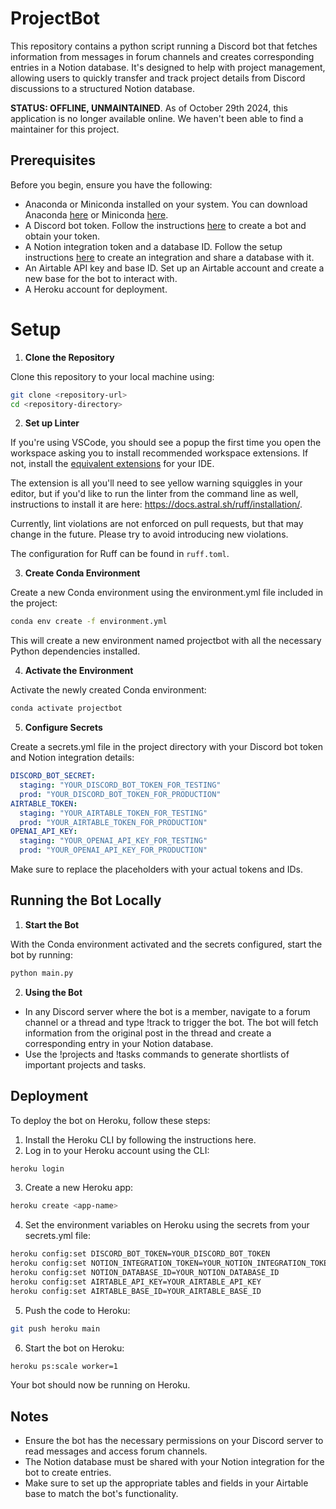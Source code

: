 # ProjectBot

This repository contains a python script running a Discord bot that fetches information from messages in forum channels and creates corresponding entries in a Notion database. It's designed to help with project management, allowing users to quickly transfer and track project details from Discord discussions to a structured Notion database.

**STATUS: OFFLINE, UNMAINTAINED**. As of October 29th 2024, this application is no longer available online. We haven't been able to find a maintainer for this project.

## Prerequisites

Before you begin, ensure you have the following:

- Anaconda or Miniconda installed on your system. You can download Anaconda [here](https://www.anaconda.com/products/individual) or Miniconda [here](https://docs.conda.io/en/latest/miniconda.html).
- A Discord bot token. Follow the instructions [here](https://discordpy.readthedocs.io/en/latest/discord.html) to create a bot and obtain your token.
- A Notion integration token and a database ID. Follow the setup instructions [here](https://developers.notion.com/docs/getting-started) to create an integration and share a database with it.
- An Airtable API key and base ID. Set up an Airtable account and create a new base for the bot to interact with.
- A Heroku account for deployment.

# Setup

1. **Clone the Repository**

Clone this repository to your local machine using:

```sh
git clone <repository-url>
cd <repository-directory>
```

2. **Set up Linter**

If you're using VSCode, you should see a popup the first time you open the workspace asking you to install recommended workspace extensions. If not, install the [equivalent extensions](https://docs.astral.sh/ruff/integrations/) for your IDE.

The extension is all you'll need to see yellow warning squiggles in your editor, but if you'd like to run the linter from the command line as well, instructions to install it are here: <https://docs.astral.sh/ruff/installation/>.

Currently, lint violations are not enforced on pull requests, but that may change in the future. Please try to avoid introducing new violations.

The configuration for Ruff can be found in `ruff.toml`.

3. **Create Conda Environment**

Create a new Conda environment using the environment.yml file included in the project:

```sh
conda env create -f environment.yml
```

This will create a new environment named projectbot with all the necessary Python dependencies installed.

4. **Activate the Environment**

Activate the newly created Conda environment:

```sh
conda activate projectbot
```

5. **Configure Secrets**

Create a secrets.yml file in the project directory with your Discord bot token and Notion integration details:

```yaml
DISCORD_BOT_SECRET:
  staging: "YOUR_DISCORD_BOT_TOKEN_FOR_TESTING"
  prod: "YOUR_DISCORD_BOT_TOKEN_FOR_PRODUCTION"
AIRTABLE_TOKEN:
  staging: "YOUR_AIRTABLE_TOKEN_FOR_TESTING"
  prod: "YOUR_AIRTABLE_TOKEN_FOR_PRODUCTION"
OPENAI_API_KEY:
  staging: "YOUR_OPENAI_API_KEY_FOR_TESTING"
  prod: "YOUR_OPENAI_API_KEY_FOR_PRODUCTION"
```

Make sure to replace the placeholders with your actual tokens and IDs.

## Running the Bot Locally

1. **Start the Bot**

With the Conda environment activated and the secrets configured, start the bot by running:

```sh
python main.py
```

2. **Using the Bot**

- In any Discord server where the bot is a member, navigate to a forum channel or a thread and type !track to trigger the bot. The bot will fetch information from the original post in the thread and create a corresponding entry in your Notion database.
- Use the !projects and !tasks commands to generate shortlists of important projects and tasks.

## Deployment

To deploy the bot on Heroku, follow these steps:

1. Install the Heroku CLI by following the instructions here.
2. Log in to your Heroku account using the CLI:

```sh
heroku login
```

3. Create a new Heroku app:

```sh
heroku create <app-name>
```

4. Set the environment variables on Heroku using the secrets from your secrets.yml file:

```sh
heroku config:set DISCORD_BOT_TOKEN=YOUR_DISCORD_BOT_TOKEN
heroku config:set NOTION_INTEGRATION_TOKEN=YOUR_NOTION_INTEGRATION_TOKEN
heroku config:set NOTION_DATABASE_ID=YOUR_NOTION_DATABASE_ID
heroku config:set AIRTABLE_API_KEY=YOUR_AIRTABLE_API_KEY
heroku config:set AIRTABLE_BASE_ID=YOUR_AIRTABLE_BASE_ID
```

5. Push the code to Heroku:

```sh
git push heroku main
```

6. Start the bot on Heroku:

```sh
heroku ps:scale worker=1
```

Your bot should now be running on Heroku.

## Notes

- Ensure the bot has the necessary permissions on your Discord server to read messages and access forum channels.
- The Notion database must be shared with your Notion integration for the bot to create entries.
- Make sure to set up the appropriate tables and fields in your Airtable base to match the bot's functionality.
